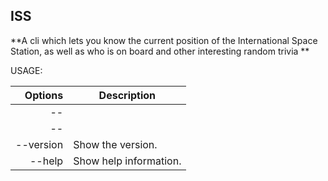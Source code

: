 ## ISS

**A cli which lets you know the current position of the International Space Station, as well as who is on board and other interesting random trivia **


USAGE:

| Options                   | Description                                  |
|--------------------------:|----------------------------------------------|
| --                        |                                              |
| --                        |                                              |
| --version                 | Show the version.                            |
| --help                    | Show help information.                       |
